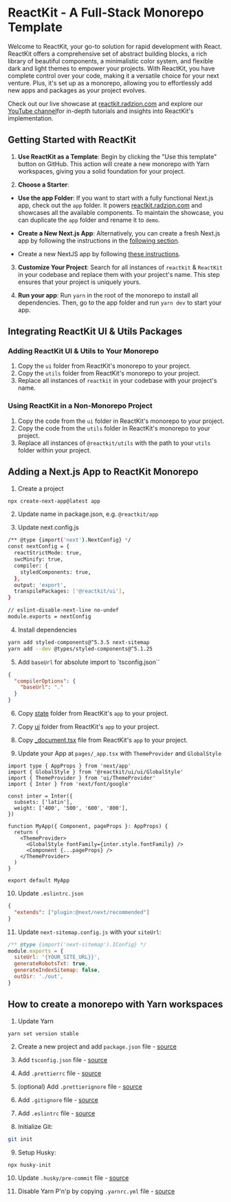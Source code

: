 # ReactKit - A Full-Stack Monorepo Template

Welcome to ReactKit, your go-to solution for rapid development with React. ReactKit offers a comprehensive set of abstract building blocks, a rich library of beautiful components, a minimalistic color system, and flexible dark and light themes to empower your projects. With ReactKit, you have complete control over your code, making it a versatile choice for your next venture. Plus, it's set up as a monorepo, allowing you to effortlessly add new apps and packages as your project evolves.

Check out our live showcase at [reactkit.radzion.com](https://reactkit.radzion.com) and explore our [YouTube channel](https://www.youtube.com/@radzion)for in-depth tutorials and insights into ReactKit's implementation.

## Getting Started with ReactKit

1. **Use ReactKit as a Template**: Begin by clicking the "Use this template" button on GitHub. This action will create a new monorepo with Yarn workspaces, giving you a solid foundation for your project.

2. **Choose a Starter**:

- **Use the app Folder**: If you want to start with a fully functional Next.js app, check out the `app` folder. It powers [reactkit.radzion.com](https://reactkit.radzion.com) and showcases all the available components. To maintain the showcase, you can duplicate the `app` folder and rename it to `demo`.

- **Create a New Next.js App**: Alternatively, you can create a fresh Next.js app by following the instructions in the [following section](<(#how-to-add-a-nextjs-app-in-reactkit-monorepo).>).

- Create a new NextJS app by following [these instructions](#adding-a-next.js-app-to-reactkit-monorepo).

3. **Customize Your Project**: Search for all instances of `reactkit` & `ReactKit` in your codebase and replace them with your project's name. This step ensures that your project is uniquely yours.

4. **Run your app**: Run `yarn` in the root of the monorepo to install all dependencies. Then, go to the app folder and run `yarn dev` to start your app.

## Integrating ReactKit UI & Utils Packages

### Adding ReactKit UI & Utils to Your Monorepo

1. Copy the `ui` folder from ReactKit's monorepo to your project.
2. Copy the `utils` folder from ReactKit's monorepo to your project.
3. Replace all instances of `reactkit` in your codebase with your project's name.

### Using ReactKit in a Non-Monorepo Project

1. Copy the code from the `ui` folder in ReactKit's monorepo to your project.
2. Copy the code from the `utils` folder in ReactKit's monorepo to your project.
3. Replace all instances of `@reactkit/utils` with the path to your `utils` folder within your project.

## Adding a Next.js App to ReactKit Monorepo

1. Create a project

```sh
npx create-next-app@latest app
```

2. Update name in package.json, e.g. `@reactkit/app`

3. Update next.config.js

```sh
/** @type {import('next').NextConfig} */
const nextConfig = {
  reactStrictMode: true,
  swcMinify: true,
  compiler: {
    styledComponents: true,
  },
  output: 'export',
  transpilePackages: ['@reactkit/ui'],
}

// eslint-disable-next-line no-undef
module.exports = nextConfig
```

4. Install dependencies

```sh
yarn add styled-components@^5.3.5 next-sitemap
yarn add --dev @types/styled-components@^5.1.25
```

5. Add `baseUrl` for absolute import to `tsconfig.json``

```json
{
  "compilerOptions": {
    "baseUrl": "."
  }
}
```

6. Copy [state](https://github.com/radzionc/reactkit/tree/main/app/state) folder from ReactKit's `app` to your project.

7. Copy [ui](https://github.com/radzionc/reactkit/tree/main/app/ui) folder from ReactKit's `app` to your project.

8. Copy [\_document.tsx](https://github.com/radzionc/reactkit/tree/main/app/_document.tsx) file from ReactKit's `app` to your project.

9. Update your App at `pages/_app.tsx` with `ThemeProvider` and `GlobalStyle`

```tsx
import type { AppProps } from 'next/app'
import { GlobalStyle } from '@reactkit/ui/ui/GlobalStyle'
import { ThemeProvider } from 'ui/ThemeProvider'
import { Inter } from 'next/font/google'

const inter = Inter({
  subsets: ['latin'],
  weight: ['400', '500', '600', '800'],
})

function MyApp({ Component, pageProps }: AppProps) {
  return (
    <ThemeProvider>
      <GlobalStyle fontFamily={inter.style.fontFamily} />
      <Component {...pageProps} />
    </ThemeProvider>
  )
}

export default MyApp
```

10. Update `.eslintrc.json`

```json
{
  "extends": ["plugin:@next/next/recommended"]
}
```

11. Update `next-sitemap.config.js` with your `siteUrl`:

```js
/** @type {import('next-sitemap').IConfig} */
module.exports = {
  siteUrl: '{YOUR_SITE_URL}}',
  generateRobotsTxt: true,
  generateIndexSitemap: false,
  outDir: './out',
}
```

## How to create a monorepo with Yarn workspaces

1. Update Yarn

```sh
yarn set version stable
```

2. Create a new project and add `package.json` file - [source](./package.json)

3. Add `tsconfig.json` file - [source](./tsconfig.json)

4. Add `.prettierrc` file - [source](./.prettierrc)

5. (optional) Add `.prettierignore` file - [source](./.prettierignore)

6. Add `.gitignore` file - [source](./.gitignore)

7. Add `.eslintrc` file - [source](./.eslintrc)

8. Initialize Git:

```sh
git init
```

9. Setup Husky:

```
npx husky-init
```

10. Update `.husky/pre-commit` file - [source](./.husky/pre-commit)

11. Disable Yarn P'n'p by copying `.yarnrc.yml` file - [source](./.yarnrc.yml)
